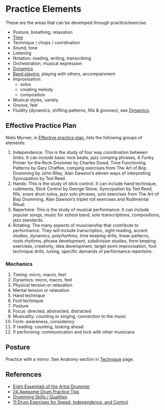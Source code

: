 # Practice Elements

These are the areas that can be developed through practice/exercise.

- Posture, breathing, relaxation
- [Time](time)
- Technique / chops / coordination
- Sound, tone
- Listening
- Notation: reading, writing, transcribing
- Orchestration, musical expression
- [Dynamics](dynamics)
- [Band playing](/band/band), playing with others, accompainment
- Improvisation:
    - solos
    - creating melody
    - composition
- Musical styles, variety
- Groove, feel
- Fluidity (dynamics, shifting patterns, fills & grooves), see [Dynamics](dynamics).

## Effective Practice Plan

Niels Myrner, in [Effective practice plan](https://www.nkmdrums.com/design-an-effective-practice-plan/), lists the following groups of elements:

1. Independence: This is the study of four way coordination between limbs. It can include basic rock beats, jazz comping phrases, A Funky Primer for the Rock Drummer by Charles Dowd, Time Functioning Patterns by Gary Chaffee, comping exercises from The Art of Bop Drumming by John Riley, Alan Dawson’s eleven ways of interpreting Syncopation by Ted Reed.
2. Hands: This is the study of stick control. It can include hand technique, rudiments, Stick Control by George Stone, Syncopation by Ted Reed, fills, snare drum solos, jazz solo phrases, solo exercises from The Art of Bop Drumming, Alan Dawson’s triplet roll exercises and Rudimental Ritual.
3. Repertoire: This is the study of musical performance. It can include popular songs, music for school band, solo transcriptions, compositions, jazz standards.
4. Rotating: The many aspects of musicianship that contribute to performance. They will include transcription, sight reading, accent studies, dynamics, polyrhythms, time keeping drills, linear patterns, roots rhythms, phrase development, subdivision studies, form keeping exercises, creativity, idea development, target point improvisation, foot technique drills, tuning, specific demands of performance repertoire.

### Mechanics

1. Timing: micro, macro, feel
2. Dynamics: micro, macro, feel
3. Physical tension or relaxation
4. Mental tension or relaxation
5. Hand technique
6. Foot technique
7. Posture
8. Focus: directed, abstracted, distracted
9. Musicality: counting or singing, connection to the music
10. Form: awareness, consistency
11. If reading: counting, looking ahead
12. If performing: communication and lock with other musicians

## Posture

Practice with a mirror. See Anatomy section in [Technique](technique) page.

## References

- [Eight Essentials of the Artist Drummer](https://tigerbill.com/drumlessons/eightessentialsoftheartistdrummer.htm)
- [24 Awesome Drum Practice Tips](http://www.playdrumsnow.com/practice-results/)
- [Drumming Skills / Qualities](http://www.playdrumsnow.com/skills/)
- [11 Drum Exercises for Speed, Independence, and Control](https://takelessons.com/blog/drum-exercises-z07)